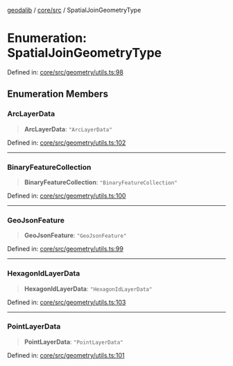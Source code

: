 [geodalib](../../../modules.md) / [core/src](../index.md) / SpatialJoinGeometryType

# Enumeration: SpatialJoinGeometryType

Defined in: [core/src/geometry/utils.ts:98](https://github.com/GeoDaCenter/geoda-lib/blob/9716a45cca9cf3b644d6187deeb842d47f2b7a3a/js/packages/core/src/geometry/utils.ts#L98)

## Enumeration Members

### ArcLayerData

> **ArcLayerData**: `"ArcLayerData"`

Defined in: [core/src/geometry/utils.ts:102](https://github.com/GeoDaCenter/geoda-lib/blob/9716a45cca9cf3b644d6187deeb842d47f2b7a3a/js/packages/core/src/geometry/utils.ts#L102)

***

### BinaryFeatureCollection

> **BinaryFeatureCollection**: `"BinaryFeatureCollection"`

Defined in: [core/src/geometry/utils.ts:100](https://github.com/GeoDaCenter/geoda-lib/blob/9716a45cca9cf3b644d6187deeb842d47f2b7a3a/js/packages/core/src/geometry/utils.ts#L100)

***

### GeoJsonFeature

> **GeoJsonFeature**: `"GeoJsonFeature"`

Defined in: [core/src/geometry/utils.ts:99](https://github.com/GeoDaCenter/geoda-lib/blob/9716a45cca9cf3b644d6187deeb842d47f2b7a3a/js/packages/core/src/geometry/utils.ts#L99)

***

### HexagonIdLayerData

> **HexagonIdLayerData**: `"HexagonIdLayerData"`

Defined in: [core/src/geometry/utils.ts:103](https://github.com/GeoDaCenter/geoda-lib/blob/9716a45cca9cf3b644d6187deeb842d47f2b7a3a/js/packages/core/src/geometry/utils.ts#L103)

***

### PointLayerData

> **PointLayerData**: `"PointLayerData"`

Defined in: [core/src/geometry/utils.ts:101](https://github.com/GeoDaCenter/geoda-lib/blob/9716a45cca9cf3b644d6187deeb842d47f2b7a3a/js/packages/core/src/geometry/utils.ts#L101)
